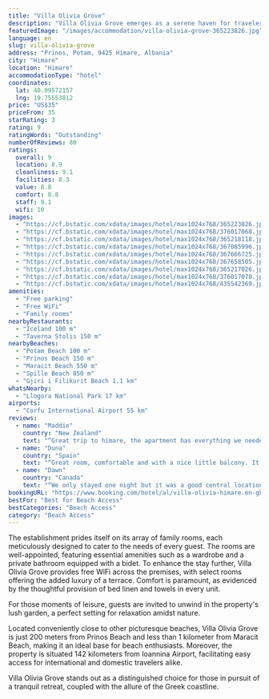 ```yaml
---
title: "Villa Olivia Grove"
description: "Villa Olivia Grove emerges as a serene haven for travelers seeking both comfort and convenience, situated merely a stone's throw away from the pristine Potam Beach."
featuredImage: "/images/accommodation/villa-olivia-grove-365223826.jpg"
language: en
slug: villa-olivia-grove
address: "Prinos, Potam, 9425 Himare, Albania"
city: "Himare"
location: "Himare"
accommodationType: "hotel"
coordinates:
  lat: 40.09572157
  lng: 19.75553812
price: "US$35"
priceFrom: 35
starRating: 3
rating: 9
ratingWords: "Outstanding"
numberOfReviews: 80
ratings:
  overall: 9
  location: 8.9
  cleanliness: 9.1
  facilities: 8.3
  value: 8.8
  comfort: 8.8
  staff: 9.1
  wifi: 10
images:
  - "https://cf.bstatic.com/xdata/images/hotel/max1024x768/365223826.jpg?k=1abfc929bd07944fb51f888f590c57e91ca26b24d6e02d6a227db64c395e787f&o=&hp=1"
  - "https://cf.bstatic.com/xdata/images/hotel/max1024x768/376017068.jpg?k=26af4e0f269399c084a6aa774804026acea219aec5b43871d6359b9b7272bba5&o=&hp=1"
  - "https://cf.bstatic.com/xdata/images/hotel/max1024x768/365218118.jpg?k=a886017c79aba265b45006f67b151c9e5a340c8caee8a87efcf2dd4e3ee2fcd8&o=&hp=1"
  - "https://cf.bstatic.com/xdata/images/hotel/max1024x768/367085996.jpg?k=27bcc3b0a0a7dc29ca20b1eb6294d4d271fec8d558b44ed854fb00419a298960&o=&hp=1"
  - "https://cf.bstatic.com/xdata/images/hotel/max1024x768/367666725.jpg?k=0a89b5cf130ccf783c1a1b2dd7352dd7eeb86add72bc4384e59a27917de228e1&o=&hp=1"
  - "https://cf.bstatic.com/xdata/images/hotel/max1024x768/367658505.jpg?k=f71ff34fc5f03f28df46a4a4d3c42e700969508c541469215dc99d70825e52d4&o=&hp=1"
  - "https://cf.bstatic.com/xdata/images/hotel/max1024x768/365217026.jpg?k=a417b6b8cd54f42b265e943aef91cbf7145219c25607ec7bf19ef6f731d16878&o=&hp=1"
  - "https://cf.bstatic.com/xdata/images/hotel/max1024x768/376017078.jpg?k=56173ed911d0a080c676b13c45c810ca045463946987c8a63efdcb95f46427da&o=&hp=1"
  - "https://cf.bstatic.com/xdata/images/hotel/max1024x768/435542369.jpg?k=5fe5cf9c431ac8fa34cbdcdc5c95e981aafd1476983a7078b131bd17383d7c54&o=&hp=1"
amenities:
  - "Free parking"
  - "Free WiFi"
  - "Family rooms"
nearbyRestaurants:
  - "Iceland 100 m"
  - "Taverna Stolis 150 m"
nearbyBeaches:
  - "Potam Beach 100 m"
  - "Prinos Beach 150 m"
  - "Maracit Beach 550 m"
  - "Spille Beach 850 m"
  - "Gjiri i Filikurit Beach 1.1 km"
whatsNearby:
  - "Llogora National Park 17 km"
airports:
  - "Corfu International Airport 55 km"
reviews:
  - name: "Maddie"
    country: "New Zealand"
    text: "“Great trip to himare, the apartment has everything we needed and the woman who owned the building was so lovely and although she didn’t speak English she was very accomodating and even brought us grapes from her vines! Thanks for the stay”"
  - name: "Duna"
    country: "Spain"
    text: "“Great room, comfortable and with a nice little balcony. It's very good because it's not right in the middle of the crowded streets where all the tourism is but still very very close, so you do not hear the tourists at night but can still easily...”"
  - name: "Dawn"
    country: "Canada"
    text: "“We only stayed one night but it was a good central location, clean apartment, comfy beds. Walk just a few minutes to the centre. AC worked well.”"
bookingURL: "https://www.booking.com/hotel/al/villa-olivia-himare.en-gb.html?aid=8035640"
bestFor: "Best for Beach Access"
bestCategories: "Beach Access"
category: "Beach Access"
---
```


The establishment prides itself on its array of family rooms, each meticulously designed to cater to the needs of every guest. The rooms are well-appointed, featuring essential amenities such as a wardrobe and a private bathroom equipped with a bidet. To enhance the stay further, Villa Olivia Grove provides free WiFi across the premises, with select rooms offering the added luxury of a terrace. Comfort is paramount, as evidenced by the thoughtful provision of bed linen and towels in every unit.

For those moments of leisure, guests are invited to unwind in the property's lush garden, a perfect setting for relaxation amidst nature.

Located conveniently close to other picturesque beaches, Villa Olivia Grove is just 200 meters from Prinos Beach and less than 1 kilometer from Maracit Beach, making it an ideal base for beach enthusiasts. Moreover, the property is situated 142 kilometers from Ioannina Airport, facilitating easy access for international and domestic travelers alike.

Villa Olivia Grove stands out as a distinguished choice for those in pursuit of a tranquil retreat, coupled with the allure of the Greek coastline.